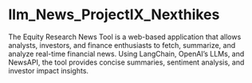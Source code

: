 # llm_News_ProjectIX_Nexthikes
The Equity Research News Tool is a web-based application that allows analysts, investors, and finance enthusiasts to fetch, summarize, and analyze real-time financial news. Using LangChain, OpenAI’s LLMs, and NewsAPI, the tool provides concise summaries, sentiment analysis, and investor impact insights.

